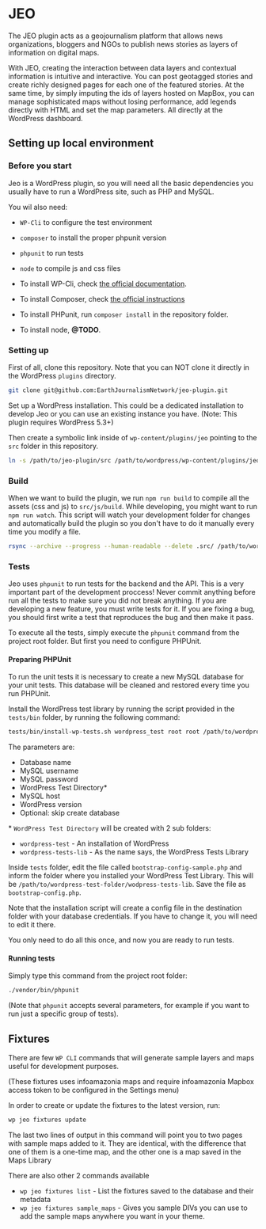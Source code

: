 # JEO

The JEO plugin acts as a geojournalism platform that allows news organizations, bloggers and NGOs to publish news stories as layers of information on digital maps.

With JEO, creating the interaction between data layers and contextual information is intuitive and interactive. You can post geotagged stories and create richly designed pages for each one of the featured stories. At the same time, by simply imputing the ids of layers hosted on MapBox, you can manage sophisticated maps without losing performance, add legends directly with HTML and set the map parameters. All directly at the WordPress dashboard.

## Setting up local environment

### Before you start

Jeo is a WordPress plugin, so you will need all the basic dependencies you usually have to run a WordPress site, such as PHP and MySQL.

You wil also need:

* `WP-Cli` to configure the test environment
* `composer` to install the proper phpunit version
* `phpunit` to run tests
* `node` to compile js and css files

* To install WP-Cli, check [the official documentation](https://wp-cli.org/#installing).
* To install Composer, check [the official instructions](https://getcomposer.org/download/)
* To install PHPunit, run `composer install` in the repository folder.
* To install node, **@TODO**.

### Setting up

First of all, clone this repository.
Note that you can NOT clone it directly in the WordPress `plugins` directory.

```bash
git clone git@github.com:EarthJournalismNetwork/jeo-plugin.git
```

Set up a WordPress installation. This could be a dedicated installation to develop Jeo or you can use an existing instance you have.
(Note: This plugin requires WordPress 5.3+)

Then create a symbolic link inside of `wp-content/plugins/jeo` pointing to the `src` folder in this repository.

```bash
ln -s /path/to/jeo-plugin/src /path/to/wordpress/wp-content/plugins/jeo
```

### Build

When we want to build the plugin, we run `npm run build` to compile all the assets (css and js) to `src/js/build`.
While developing, you might want to run `npm run watch`. This script will watch your development folder for changes and automatically build the plugin so you don't have to do it manually every time you modify a file.

```bash
rsync --archive --progress --human-readable --delete .src/ /path/to/wordpress/wp-content/plugins/jeo
```

### Tests

Jeo uses `phpunit` to run tests for the backend and the API. This is a very important part of the development proccess! Never commit anything before run all the tests to make sure you did not break anything. If you are developing a new feature, you must write tests for it. If you are fixing a bug, you should first write a test that reproduces the bug and then make it pass.

To execute all the tests, simply execute the `phpunit` command from the project root folder. But first you need to configure PHPUnit.

#### Preparing PHPUnit

To run the unit tests it is necessary to create a new MySQL database for your unit tests. This database will be cleaned and restored every time you run PHPUnit.

Install the WordPress test library by running the script provided in the `tests/bin` folder, by running the following command:

```bash
tests/bin/install-wp-tests.sh wordpress_test root root /path/to/wordpress-test-folder localhost latest
```

The parameters are:

* Database name
* MySQL username
* MySQL password
* WordPress Test Directory*
* MySQL host
* WordPress version
* Optional: skip create database

\* `WordPress Test Directory` will be created with 2 sub folders:

* `wordpress-test` - An installation of WordPress
* `wordpress-tests-lib` - As the name says, the WordPress Tests Library

Inside `tests` folder, edit the file called `bootstrap-config-sample.php` and inform the folder where you installed your WordPress Test Library. This will be `/path/to/wordpress-test-folder/wodpress-tests-lib`. Save the file as `bootstrap-config.php`.

Note that the installation script will create a config file in the destination folder with your database credentials. If you have to change it, you will need to edit it there.

You only need to do all this once, and now you are ready to run tests.

#### Running tests

Simply type this command from the project root folder:

```bash
./vendor/bin/phpunit
```

(Note that `phpunit` accepts several parameters, for example if you want to run just a specific group of tests).

## Fixtures

There are few `WP CLI` commands that will generate sample layers and maps useful for development purposes.

(These fixtures uses infoamazonia maps and require infoamazonia Mapbox access token to be configured in the Settings menu)

In order to create or update the fixtures to the latest version, run:

```bash
wp jeo fixtures update
```

The last two lines of output in this command will point you to two pages with sample maps added to it. They are identical, with the difference that one of them is a one-time map, and the other one is a map saved in the Maps Library

There are also other 2 commands available

* `wp jeo fixtures list` - List the fixtures saved to the database and their metadata
* `wp jeo fixtures sample_maps` - Gives you sample DIVs you can use to add the sample maps anywhere you want in your theme.
